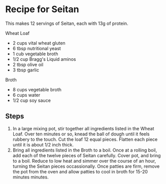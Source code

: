 # Recipe for Seitan 

This makes 12 servings of Seitan, each with 13g of protein.

Wheat Loaf
* 2 cups vital wheat gluten
* 6 tbsp nutritional yeast
* 1 cub vegetable broth
* 1/2 cup Bragg's Liquid aminos
* 2 tbsp olive oil
* 3 tbsp garlic

Broth
* 8 cups vegetable broth
* 6 cups water
* 1/2 cup soy sauce

## Steps
1. In a large mixing pot, stir together all ingredients listed in the Wheat Loaf. Over ten minutes or so, knead the ball of dough until it feels rubbery to the touch. Cut the loaf 12 equal pieces. Flatten each piece until it is about 1/2 inch thick.
2. Bring all ingredients listed in the Broth to a boil. Once at a rolling boil, add each of the twelve pieces of Seitan carefully. Cover pot, and bring to a boil. Reduce to low heat and simmer over the course of an hour, turning the Seitan pieces occassionally. Once patties are firm, remove the pot from the oven and allow patties to cool in broth for 15-20 minutes minutes.



